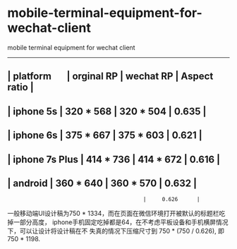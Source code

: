 # mobile-terminal-equipment-for-wechat-client
mobile terminal equipment for wechat client

-----------------------------------------------------------------
|  platform       |  orginal RP  |  wechat RP  |  Aspect ratio  |
-----------------------------------------------------------------
|  iphone 5s      |   320 * 568  |  320 * 504  |     0.635      |
-----------------------------------------------------------------
|  iphone 6s      |   375 * 667  |  375 * 603  |     0.621      |
-----------------------------------------------------------------
|  iphone 7s Plus |   414 * 736  |  414 * 672  |     0.616      |
-----------------------------------------------------------------
|  android        |   360 * 640  |  360 * 570  |     0.632      |
-----------------------------------------------------------------
                                               |     0.626      |

一般移动端UI设计稿为750 * 1334，而在页面在微信环境打开被默认的标题栏吃掉一部分高度，
iphone手机固定吃掉都是64，在不考虑平板设备和手机横屏情况下，可以让设计将设计稿在不
失真的情况下压缩尺寸到 750 * (750 / 0.626), 即 750 * 1198.
